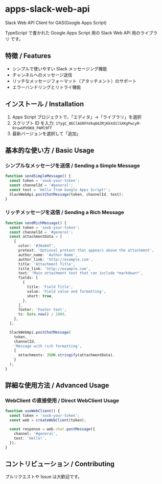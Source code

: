 # apps-slack-web-api

Slack Web API Client for GAS(Google Apps Script)

TypeScript で書かれた Google Apps Script 用の Slack Web API 用のライブラリ です。

## 特徴 / Features

- シンプルで使いやすい Slack メッセージング機能
- チャンネルへのメッセージ送信
- リッチなメッセージフォーマット（アタッチメント）のサポート
- エラーハンドリングとリトライ機能

## インストール / Installation

1. Apps Script プロジェクトで、「エディタ」→「ライブラリ」を選択
2. スクリプト ID を入力: `1TygC_BEClAGRFhVkq66ZRjKkXd1lSXKgPwcyM-0ruwUPU9K8_PAMl9FT`
3. 最新バージョンを選択して「追加」

## 基本的な使い方 / Basic Usage

### シンプルなメッセージを送信 / Sending a Simple Message

```javascript
function sendSimpleMessage() {
  const token = 'xoxb-your-token';
  const channelId = '#general';
  const text = 'Hello from Google Apps Script!';
  SlackWebApi.postChatMessage(token, channelId, text);
}
```

### リッチメッセージを送信 / Sending a Rich Message

```typescript
function sendRichMessage() {
  const token = 'xoxb-your-token';
  const channelId = '#general';
  const attachmentData = [
    {
      color: '#36a64f',
      pretext: 'Optional pretext that appears above the attachment',
      author_name: 'Author Name',
      author_link: 'http://example.com',
      title: 'Attachment Title',
      title_link: 'http://example.com',
      text: 'Main attachment text that can include *markdown*',
      fields: [
        {
          title: 'Field Title',
          value: 'Field value and formatting',
          short: true,
        },
      ],
      footer: 'Footer text',
      ts: Date.now() / 1000,
    },
  ];

  SlackWebApi.postChatMessage(
    token,
    channelId,
    'Message with rich formatting',
    {
      attachments: JSON.stringify(attachmentData),
    }
  );
}
```

## 詳細な使用方法 / Advanced Usage

### WebClient の直接使用 / Direct WebClient Usage

```typescript
function useWebClient() {
  const token = 'xoxb-your-token';
  const web = createWebClient(token);

  const response = web.chat.postMessage({
    channel: '#general',
    text: 'Hello!',
  });
}
```

## コントリビューション / Contributing

プルリクエストや Issue は大歓迎です。
